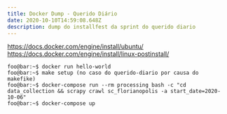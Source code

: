 ```yaml
---
title: Docker Dump - Querido Diário
date: 2020-10-10T14:59:08.648Z
description: dump do installfest da sprint do querido diario
---
```


https://docs.docker.com/engine/install/ubuntu/
https://docs.docker.com/engine/install/linux-postinstall/

```console[terminal]
foo@bar:~$ docker run hello-world
foo@bar:~$ make setup (no caso do querido-diario por causa do makefike)
foo@bar:~$ docker-compose run --rm processing bash -c "cd data_collection && scrapy crawl sc_florianopolis -a start_date=2020-10-06"
foo@bar:~$ docker-compose up
```
